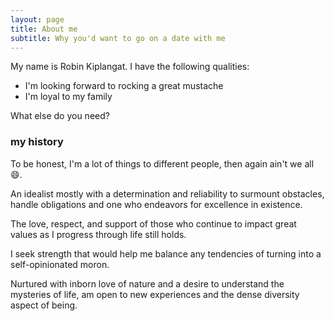 ```yaml
---
layout: page
title: About me
subtitle: Why you'd want to go on a date with me
---
```


My name is Robin Kiplangat. I have the following qualities:

- I'm looking forward to rocking a great mustache
- I'm loyal to my family 

What else do you need?

### my history

To be honest, I'm a lot of things to different people, then again ain't we all 😄.

An idealist mostly with a determination and reliability to surmount obstacles, handle obligations and one
who endeavors for excellence in existence.

The love, respect, and support of those who continue to impact great values as I progress through life still holds.

I seek strength that would help me balance any tendencies of turning into a self-opinionated moron.

Nurtured with inborn love of nature and a desire to understand the mysteries of life, am open to new experiences and the dense diversity aspect of being.

